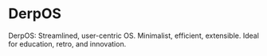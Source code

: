 # DerpOS
DerpOS: Streamlined, user-centric OS. Minimalist, efficient, extensible. Ideal for education, retro, and innovation. 

